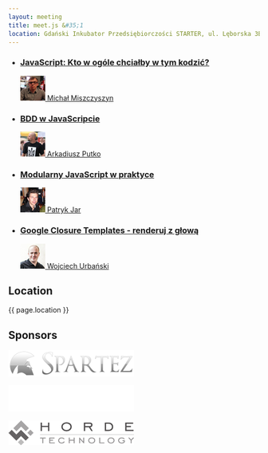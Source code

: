 ```yaml
---
layout: meeting
title: meet.js &#35;1
location: Gdański Inkubator Przedsiębiorczości STARTER, ul. Lęborska 3B, Gdańsk
---
```


<ul class="presentations">
    <li>
        <a href="#">
            <h3 class="title">JavaScript: Kto w ogóle chciałby w tym kodzić?</h3>
            <span class="info"><img src="/media/1/speaker-mm.png"> Michał Miszczyszyn</span>
        </a>
    </li>
    <li>
        <a href="#">
            <h3 class="title">BDD w JavaScripcie</h3>
            <span class="info"><img src="/media/1/speaker-ap.png"> Arkadiusz Putko</span>
        </a>
    </li>
    <li>
        <a href="#">
            <h3 class="title">Modularny JavaScript w praktyce</h3>
            <span class="info"><img src="/media/1/speaker-pj.png"> Patryk Jar</span>
        </a>
    </li>
    <li>
        <a href="#">
            <h3 class="title">Google Closure Templates - renderuj z głową</h3>
            <span class="info"><img src="/media/1/speaker-wu.png"> Wojciech Urbański</span>
        </a>
    </li>
</ul>

## Location

{{ page.location }}

## Sponsors

[![Spartez](/media/1/logo-spartez.png)](http://spartez.com)

[![Atlassian](/media/1/logo-atlassian.png)](http://atlassian.com)

[![Horde Technology Sp. z o.o.](/media/1/logo-horde-technology.png)](http://horde-technology.pl)